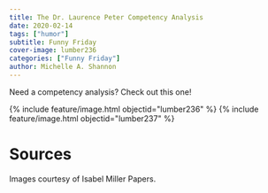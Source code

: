 ```yaml
---
title: The Dr. Laurence Peter Competency Analysis
date: 2020-02-14
tags: ["humor"]
subtitle: Funny Friday
cover-image: lumber236
categories: ["Funny Friday"]
author: Michelle A. Shannon
---
```


Need a competency analysis? Check out this one!

{% include feature/image.html objectid="lumber236" %}
{% include feature/image.html objectid="lumber237" %}

# Sources

Images courtesy of Isabel Miller Papers.